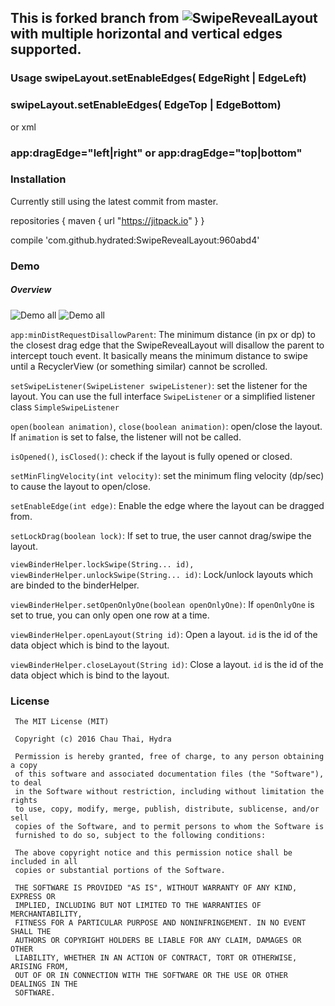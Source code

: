 ## This is forked branch from ![SwipeRevealLayout](https://github.com/chthai64/SwipeRevealLayout) with multiple horizontal and vertical edges supported.

### Usage swipeLayout.setEnableEdges( EdgeRight | EdgeLeft)
### swipeLayout.setEnableEdges( EdgeTop | EdgeBottom)

or xml

### app:dragEdge="left|right" or app:dragEdge="top|bottom"

### Installation 
Currently still using the latest commit from master.

repositories {
    maven {
        url "https://jitpack.io"
    }
}

compile 'com.github.hydrated:SwipeRevealLayout:960abd4'


### Demo
##### Overview




![Demo all](https://raw.githubusercontent.com/hydrated/SwipeRevealLayout/master/art/ezgif-1-f6e2694ce0.gif)
![Demo all](ehttps://raw.githubusercontent.com/hydrated/SwipeRevealLayout/master/art/zgif-5-24e8a24b0876.gif)

```app:minDistRequestDisallowParent```: The minimum distance (in px or dp) to the closest drag edge that the SwipeRevealLayout will disallow the parent to intercept touch event. It basically means the minimum distance to swipe until a RecyclerView (or something similar) cannot be scrolled.

```setSwipeListener(SwipeListener swipeListener)```: set the listener for the layout. You can use the full interface ```SwipeListener``` or a simplified listener class ```SimpleSwipeListener```

```open(boolean animation)```, ```close(boolean animation)```: open/close the layout. If ```animation``` is set to false, the listener will not be called.

```isOpened()```, ```isClosed()```: check if the layout is fully opened or closed.

```setMinFlingVelocity(int velocity)```: set the minimum fling velocity (dp/sec) to cause the layout to open/close.

```setEnableEdge(int edge)```: Enable the edge where the layout can be dragged from.

```setLockDrag(boolean lock)```: If set to true, the user cannot drag/swipe the layout.

```viewBinderHelper.lockSwipe(String... id), viewBinderHelper.unlockSwipe(String... id)```: Lock/unlock layouts which are binded to the binderHelper.

```viewBinderHelper.setOpenOnlyOne(boolean openOnlyOne)```: If ```openOnlyOne``` is set to true, you can only open one row at a time.

```viewBinderHelper.openLayout(String id)```: Open a layout. ```id``` is the id of the data object which is bind to the layout.

```viewBinderHelper.closeLayout(String id)```: Close a layout. ```id``` is the id of the data object which is bind to the layout.

### License
```
 The MIT License (MIT)

 Copyright (c) 2016 Chau Thai, Hydra

 Permission is hereby granted, free of charge, to any person obtaining a copy
 of this software and associated documentation files (the "Software"), to deal
 in the Software without restriction, including without limitation the rights
 to use, copy, modify, merge, publish, distribute, sublicense, and/or sell
 copies of the Software, and to permit persons to whom the Software is
 furnished to do so, subject to the following conditions:

 The above copyright notice and this permission notice shall be included in all
 copies or substantial portions of the Software.

 THE SOFTWARE IS PROVIDED "AS IS", WITHOUT WARRANTY OF ANY KIND, EXPRESS OR
 IMPLIED, INCLUDING BUT NOT LIMITED TO THE WARRANTIES OF MERCHANTABILITY,
 FITNESS FOR A PARTICULAR PURPOSE AND NONINFRINGEMENT. IN NO EVENT SHALL THE
 AUTHORS OR COPYRIGHT HOLDERS BE LIABLE FOR ANY CLAIM, DAMAGES OR OTHER
 LIABILITY, WHETHER IN AN ACTION OF CONTRACT, TORT OR OTHERWISE, ARISING FROM,
 OUT OF OR IN CONNECTION WITH THE SOFTWARE OR THE USE OR OTHER DEALINGS IN THE
 SOFTWARE.
```
